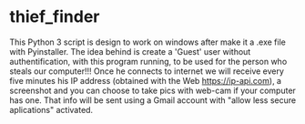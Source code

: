 # thief_finder

This Python 3 script is design to work on windows after make it a .exe file with Pyinstaller.
The idea behind is create a 'Guest' user without authentification, with this program running, to be used 
for the person who steals our computer!!! Once he connects to internet we will receive every five minutes
his IP address (obtained with the Web https://ip-api.com), a screenshot and you can choose to take pics with
web-cam if your computer has one. That info will be sent using a Gmail account with "allow less secure
 aplications" activated.  
